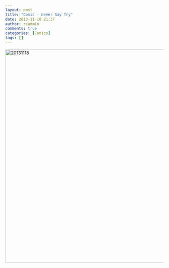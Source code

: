 ```yaml
---
layout: post
title: "Comic - Never Say Try"
date: 2013-11-18 21:37
author: rcadmin
comments: true
categories: [Comics]
tags: []
---
```

<a href="http://bitsmack.com/comics/2013/11/18/comic-never-say-try/" rel="attachment wp-att-2503"><img src="http://dl.bitsmack.com/uploads/2013/11/20131118.jpg" alt="20131118" width="680" height="680" class="alignnone size-full wp-image-2503" /></a>
